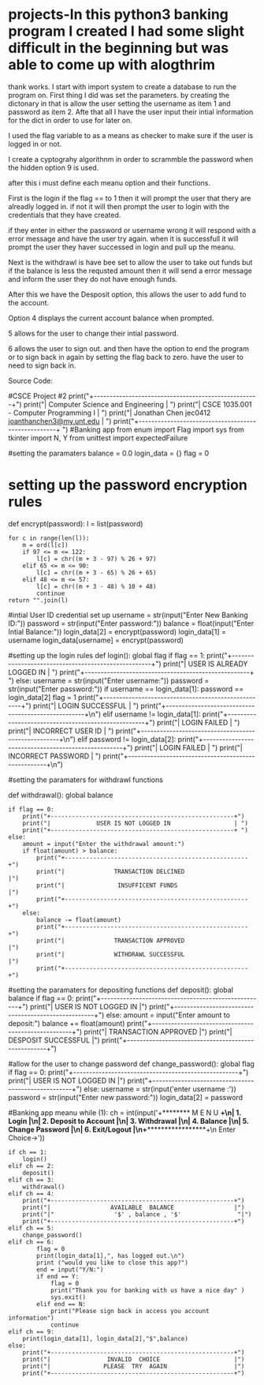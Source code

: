 # projects-In this python3 banking program I created I had some slight difficult in the beginning but was able to come up with alogthrim
thank works. 
I start with import system to create a database to run the program on.
First thing I did was set the parameters.
by creating the dictonary in that is allow the user setting the username as item 1 and password as item 2.
Afte that all I have the user input their intial information for the dict in order to use for later on.

I used the flag variable to as a means as checker to make sure if the user is logged in or not.

I create a cyptograhy algorithnm in order to scrammble the password when the hidden option 9 is used. 

after this i must define each meanu option and their functions. 

First is the login if the flag == to 1 then it will prompt the user that thery are alreadly logged in. 
if not it will then prompt the user to login with the credentials that they have created.

if they enter in either the password or username wrong it will respond with a error message and have the user try again. 
when it is successfull it will prompt the user they haver successed in login and pull up the meanu. 

Next is the withdrawl is have bee set to allow the user to take out funds but if the balance is less the requsted amount then
it will send a error message and inform the user they do not have enough funds.

After this we have the Desposit option, this allows the user to add fund to the account. 

Option 4 displays the current account balance when prompted.

5 allows for the user to change their intial password. 

6 allows the user to sign out. and then have the option to end the program or to sign back in again by setting the flag back to zero.
have the user to need to sign back in.

Source Code:

#CSCE Project #2 
print("+----------------------------------------------------+")
print("|      Computer Science and Engineering              | ")
print("|     CSCE 1035.001 - Computer Programming I         | ")
print("|  Jonathan Chen  jec0412  joanthanchen3@my.unt.edu  | ")
print("+----------------------------------------------------+ ")
#Banking app 
from enum import Flag
import sys
from tkinter import N, Y
from unittest import expectedFailure


#setting the paramaters 
balance = 0.0
login_data = {}
flag = 0 


# setting up the password encryption rules
def encrypt(password):
    l = list(password)

    for c in range(len(l)):
        m = ord(l[c])
        if 97 <= m <= 122:
            l[c] = chr((m + 3 - 97) % 26 + 97)
        elif 65 <= m <= 90:
            l[c] = chr((m + 3 - 65) % 26 + 65)
        elif 48 <= m <= 57:
            l[c] = chr((m + 3 - 48) % 10 + 48)
            continue
    return "".join(l)


#intial User ID credential set up 
username = str(input("Enter New Banking ID:"))
password = str(input("Enter password:"))
balance = float(input("Enter Intial Balance:"))
login_data[2] = encrypt(password)
login_data[1] = username 
login_data[username] = encrypt(password)



#setting up the login rules 
def login():
    global flag
    if flag == 1:
        print("+----------------------------------------------------+")
        print("|             USER IS ALREADY LOGGED IN              | ")
        print("+----------------------------------------------------+ ")
    else:
        username = str(input("Enter username:"))
        password = str(input("Enter password:"))
        if username == login_data[1]:
            password == login_data[2]
            flag = 1 
            print("+----------------------------------------------------+")
            print("|                  LOGIN SUCCESSFUL                  | ")
            print("+----------------------------------------------------+\n")
        elif username != login_data[1]:
            print("+----------------------------------------------------+")
            print("|                  LOGIN  FAILED                     | ")
            print("|              INCORRECT    USER ID                  | ")
            print("+----------------------------------------------------+\n")
        elif password != login_data[2]:
            print("+----------------------------------------------------+")
            print("|                  LOGIN  FAILED                     | ")
            print("|             INCORRECT     PASSWORD                 | ")
            print("+----------------------------------------------------+\n")


#setting the paramaters for withdrawl functions 

def withdrawal():
    global balance

    if flag == 0:
        print("+----------------------------------------------------+")
        print("|             USER IS NOT LOGGED IN                  | ")
        print("+----------------------------------------------------+ ")
    else:
        amount = input("Enter the withdrawal amount:")
        if float(amount) > balance:
            print("+----------------------------------------------------+")
            print("|              TRANSACTION DELCINED                  |")
            print("|               INSUFFICENT FUNDS                    |")
            print("+----------------------------------------------------+")
        else:
            balance -= float(amount)
            print("+----------------------------------------------------+")
            print("|              TRANSACTION APPROVED                  |")
            print("|              WITHDRAWL SUCCESSFUL                  |")
            print("+----------------------------------------------------+")


#setting the paramaters for depositing functions
def deposit():
    global balance
    if flag == 0:
            print("+----------------------------------------------------+")
            print("|             USER IS NOT LOGGED IN                  |")
            print("+----------------------------------------------------+")
    else:
        amount = input("Enter amount to deposit:")
        balance += float(amount)
        print("+----------------------------------------------------+")
        print("|              TRANSACTION APPROVED                  |")
        print("|               DESPOSIT SUCCESSFUL                   |")
        print("+----------------------------------------------------+")


#allow for the user to change password 
def change_password():
    global flag
    if flag == 0:
        print("+----------------------------------------------------+")
        print("|             USER IS NOT LOGGED IN                  |")
        print("+----------------------------------------------------+")
    else:
        username = str(input('enter username :'))
        password = str(input("Enter new password:"))
        login_data[2] = password

#Banking app meanu
while (1):
    ch = int(input('+******** M E N U **********+\n| 1. Login                |\n| 2. Deposit to Account  |\n| 3. Withdrawal          |\n| 4. Balance             |\n| 5. Change Password     |\n| 6. Exit/Logout         |\n+***************************+\n Enter Choice->'))

    if ch == 1:
        login()
    elif ch == 2:
        deposit()
    elif ch == 3:
        withdrawal()
    elif ch == 4:
        print("+----------------------------------------------------+")
        print("|                 AVAILABLE  BALANCE                 |")
        print("|"                 '$' , balance , '$'                "|")
        print("+----------------------------------------------------+")
    elif ch == 5:
        change_password()
    elif ch == 6:
            flag = 0
            print(login_data[1],", has logged out.\n")
            print ("would you like to close this app?")
            end = input("Y/N:")
            if end == Y:
                flag = 0
                print("Thank you for banking with us have a nice day" )
                sys.exit()
            elif end == N:
                print("Please sign back in access you account information")
                continue
    elif ch == 9:
        print(login_data[1], login_data[2],"$",balance)
    else:
        print("+----------------------------------------------------+")
        print("|                INVALID  CHOICE                     |")
        print("|               PLEASE  TRY  AGAIN                   |")
        print("+----------------------------------------------------+")
